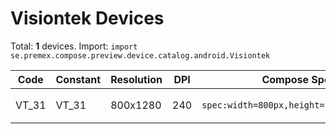 # Visiontek Devices

Total: **1** devices. Import: `import se.premex.compose.preview.device.catalog.android.Visiontek`

| Code | Constant | Resolution | DPI | Compose Spec | Preview Usage |
|------|----------|------------|-----|-------------|---------------|
| VT_31 | VT_31 | 800x1280 | 240 | `spec:width=800px,height=1280px,dpi=240` | `@Preview(device = Visiontek.VT_31)` |

<!-- Generated automatically. Do not edit manually. -->
